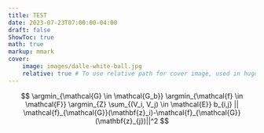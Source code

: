 ```yaml
---
title: TEST
date: 2023-07-23T07:00:00-04:00
draft: false
ShowToc: true
math: true
markup: mmark
cover:
    image: images/dalle-white-ball.jpg
    relative: true # To use relative path for cover image, used in hugo Page-bundles
---
```


$$
\argmin_{\mathcal{G} \in \mathcal{G_b}} \argmin_{\mathcal{f} \in \mathcal{F}} \argmin_{Z} \sum_{(V_i, V_j) \in \mathcal{E}} b_{i,j} || \mathcal{f}_{\mathcal{G}}(\mathbf{z}_i)-\mathcal{f}_{\mathcal{G}}(\mathbf{z}_{j})||^2
$$